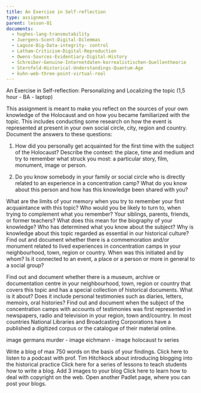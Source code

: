 ```yaml
---
title: An Exercise in Self-reflection
type: assignment
parent: lesson-01
documents: 
  - hughes-lang-transmutability
  - Juergens-Scent-Digital-Dilemmas
  - Lagoze-Big-Data-integrity- control 
  - Latham-Criticism-Digital-Reproduction
  - Owens-Sources-Evidentiary-Digital-History 
  - Schreiber-Genuine-Internetdaten-korrealistischen-Quellentheorie
  - Sternfeld-Historical-Understandings-Quantum-Age
  - kuhn-web-three-point-virtual-real
---
```


An Exercise in Self-reflection: Personalizing and Localizing the topic (1,5 hour - BA -  laptop)


<!-- more -->

This assignment is meant to make you reflect on the sources of your own knowledge of the Holocaust and on how you became familiarized with the topic. This includes conducting some research on how the event is represented at present in your own social circle, city, region and country.
Document the answers to these questions: 

1. How did you personally get acquainted for the first time with the subject of the Holocaust? Describe the context: the place, time and medium and try to remember what struck you most: a particular story, film, monument, image or person. 

2. Do you know somebody in your family or social circle who is directly related to an experience in a concentration camp? What do you know about this person and how has this knowledge been shared with you?

What are the limits of your memory when you try to remember your first acquaintance with this topic? Who would you be likely to turn to, when trying to complement what you remember? Your siblings, parents, friends, or former teachers? What does this mean for the biography of your knowledge? Who has determined what you know about the subject? Why is knowledge about this topic regarded as essential in our historical culture? 
Find out and document whether there is a commemoration and/or monument related to lived experiences in concentration camps in your neighbourhood, town, region or country. When was this initiated and by whom? Is it connected to an event, a place or a person or more in general to a social group?

[](/d/document-example)

Find out and document whether there is a museum, archive or documentation centre in your neighbourhood, town, region or country that covers this topic and has a special collection of historical documents. 
What is it about? Does it include personal testimonies such as diaries, letters, memoirs, oral histories? 
Find out and document when the subject of the concentration camps with accounts of testimonies was first represented in newspapers, radio and television in your region, town and/country. 
In most countries National Libraries and Broadcasting Corporations have a published a digitized corpus or the catalogue of their material online. 

image germans murder  - image eichmann - image holocaust tv series 
  
 Write a blog of max 750 words on the basis of your findings.
 Click here to listen to a podcast with prof. Tim Hitchkock about introducing blogging into the historical practice 
 Click here for a series of lessons to teach students how to write a blog. Add 3 images to your blog
 Click here to learn how to deal with copyright on the web. 
 Open another Padlet page, where you can post your blogs.  
